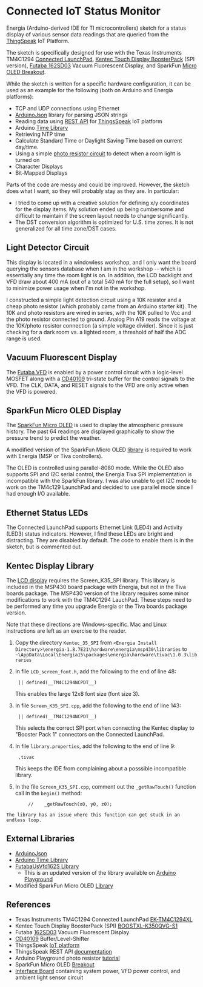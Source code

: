 Connected IoT Status Monitor
============================

Energia (Arduino-derived IDE for TI microcontrollers) sketch for a status display of various sensor data readings that are queried from the [ThingSpeak][6] IoT Platform.

The sketch is specifically designed for use with the Texas Instruments TM4C1294 [Connected LaunchPad][1], [Kentec Touch Display BoosterPack][2] (SPI version), [Futaba 162SD03][9] Vacuum Fluorescent Display, and SparkFun [Micro OLED Breakout][12].

While the sketch is written for a specific hardware configuration, it can be used as an example for the following (both on Arduino and Energia platforms):
- TCP and UDP connections using Ethernet
- [ArduinoJson][3] library for parsing JSON strings
- Reading data using [REST API][4] for [ThingsSpeak][6] IoT platform
- Arduino [Time Library][5]
- Retrieving NTP time
- Calculate Standard Time or Daylight Saving Time based on current day/time.
- Using a simple [photo resistor circuit][7] to detect when a room light is turned on
- Character Displays
- Bit-Mapped Displays

Parts of the code are messy and could be improved. However, the sketch does what I want, so they will probably stay as they are. In particular:
- I tried to come up with a creative solution for defining x/y coordinates for the display items. My solution ended up being cumbersome and difficult to maintain if the screen layout needs to change significantly.
- The DST conversion algorithm is optimized for U.S. time zones. It is not generalized for all time zone/DST cases.

## Light Detector Circuit ##
This display is located in a windowless workshop, and I only want the board querying the sensors database when I am in the workshop -- which is essentially any time the room light is on. In addition, the LCD backlight and VFD draw about 400 mA (out of a total 540 mA for the full setup), so I want to minimize power usage when I'm not in the workshop.

I constructed a simple light detection circuit using a 10K resistor and a cheap photo resistor (which probably came from an Arduino starter kit). The 10K and photo resistors are wired in series, with the 10K pulled to Vcc and the photo resistor connected to ground. Analog Pin A19 reads the voltage at the 10K/photo resistor connection (a simple voltage divider). Since it is just checking for a dark room vs. a lighted room, a threshold of half the ADC range is used.

## Vacuum Fluorescent Display ##
The [Futaba VFD][9] is enabled by a power control circuit with a logic-level MOSFET along with a [CD40109][11] tri-state buffer for the control signals to the VFD. The CLK, DATA, and RESET signals to the VFD are only active when the VFD is powered.

## SparkFun Micro OLED Display ##
The [SparkFun Micro OLED][12] is used to display the atmospheric pressure history. The past 64 readings are displayed graphically to show the pressure trend to predict the weather.

A modified version of the SparkFun Micro OLED [library][13] is required to work with Energia (MSP or Tiva controllers).

The OLED is controlled using parallel-8080 mode. While the OLED also supports SPI and I2C serial control, the Energia Tiva SPI implementation is incompatible with the SparkFun library. I was also unable to get I2C mode to work on the TM4c129 LaunchPad and decided to use parallel mode since I had enough I/O available.

## Ethernet Status LEDs ##
The Connected LaunchPad supports Ethernet Link (LED4) and Activity (LED3) status indicators. However, I find these LEDs are bright and distracting. They are disabled by default. The code to enable them is in the sketch, but is commented out.

## Kentec Display Library ##
The [LCD display][2] requires the Screen_K35_SPI library. This library is included in the MSP430 board package with Energia, but not in the Tiva boards package. The MSP430 version of the library requires some minor modifications to work with the TM4C1294 LauchPad. These steps need to be performed any time you upgrade Energia or the Tiva boards package version.

Note that these directions are Windows-specific. Mac and Linux instructions are left as an exercise to the reader.

1. Copy the directory `Kentec_35_SPI` from `<Energia Install Directory>\energia-1.8.7E21\hardware\energia\msp430\libraries` to `~\AppData\Local\Energia15\packages\energia\hardware\tivac\1.0.3\libraries`

2. In file `LCD_screen_font.h`, add the following to the end of line 48:

        || defined(__TM4C1294NCPDT__)

    This enables the large 12x8 font size (font size 3).

3. In file `Screen_K35_SPI.cpp`, add the following to the end of line 143:

        || defined(__TM4C1294NCPDT__)

    This selects the correct SPI port when connecting the Kentec display to "Booster Pack 1" connectors on the Connected LaunchPad.

4. In file `library.properties`, add the following to the end of line 9:

        ,tivac

    This keeps the IDE from complaining about a posssible incompatible library.

5. In the file `Screen_K35_SPI.cpp`, comment out the `_getRawTouch()` function call in the `begin()` method:
```
        //    _getRawTouch(x0, y0, z0);
```
    The library has an issue where this function can get stuck in an endless loop.

## External Libraries ##
* [ArduinoJson][3]
* [Arduino Time Library][5]
* [FutabaUsVfd162S Library][8]
    * This is an updated version of the library available on [Arduino Playground][10]
* Modified SparkFun Micro OLED [Library][13]

## References ##
* Texas Instruments TM4C1294 Connected LaunchPad [EK-TM4C1294XL][1]
* Kentec Touch Display BoosterPack (SPI) [BOOSTXL-K350QVG-S1][2]
* Futaba [162SD03][9] Vacuum Fluorescent Display
* [CD40109][11] Buffer/Level-Shifter
* ThingsSpeak [IoT platform][6]
* ThingsSpeak REST API [documentation][4]
* Arduino Playground photo resistor [tutorial][7]
* SparkFun Micro OLED [Breakout][12]
* [Interface Board][14] containing system power, VFD power control, and ambient light sensor circuit

[1]: http://www.ti.com/tool/EK-TM4C1294XL
[2]: http://www.ti.com/tool/boostxl-k350qvg-s1
[3]: https://arduinojson.org/
[4]: https://www.mathworks.com/help/thingspeak/read-data-from-channel.html
[5]: https://github.com/PaulStoffregen/Time
[6]: https://thingspeak.com/
[7]: https://playground.arduino.cc/Learning/PhotoResistor
[8]: https://github.com/Andy4495/FutabaVFD162S
[9]: https://www.allelectronics.com/mas_assets/media/allelectronics2018/spec/VFD-162.pdf
[10]: https://playground.arduino.cc/Main/FutabaUsVfd/
[11]: https://www.ti.com/lit/ds/symlink/cd40109b.pdf
[12]: https://www.sparkfun.com/products/13003
[13]: https://github.com/Andy4495/SparkFun_Micro_OLED_Arduino_Library
[14]: hardware/README.md
